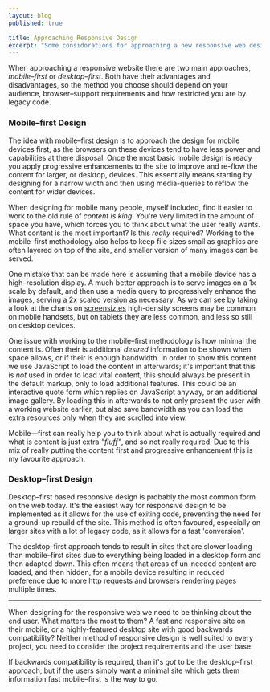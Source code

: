 ```yaml
---
layout: blog
published: true

title: Approaching Responsive Design
excerpt: "Some considorations for approaching a new responsive web design project"
---
```


When approaching a responsive website there are two main approaches, *mobile–first* or *desktop–first*.  Both have their advantages and disadvantages, so the method you choose should depend on your audience, browser–support requirements and how restricted you are by legacy code. 

### Mobile–first Design

The idea with mobile–first design is to approach the design for mobile devices first, as the browsers on these devices tend to have less power and capabilities at there disposal.  Once the most basic mobile design is ready you apply progressive enhancements to the site to improve and re-flow the content for larger, or desktop, devices. This essentially means starting by designing for a narrow width and then using media-queries to reflow the content for wider devices. 

When designing for mobile many people, myself included, find it easier to work to the old rule of *content is king*.  You're very limited in the amount of space you have, which forces you to think about what the user really wants. What content is the most important?  Is this *really* required?  Working to the mobile–first methodology also helps to keep file sizes small as graphics are often layered on top of the site, and smaller version of many images can be served. 

One mistake that can be made here is assuming that a mobile device has a high–resolution display. A much better approach is to serve images on a 1x scale by default, and then use a media query to progressively enhance the images, serving a 2x scaled version as necessary. As we can see by taking a look at the charts on [screensiz.es][ss] high-density screens may be common on mobile handsets, but on tablets they are less common, and less so still on desktop devices. 

One issue with working to the mobile–first methodology is how minimal the content is. Often their is additional *desired* information to be shown when space allows, or if their is enough bandwidth. In order to show this content we use JavaScript to load the content in afterwards; it's important that this is *not* used in order to load vital content, this should always be present in the default markup, only to load additional features. This could be an interactive quote form which replies on JavaScript anyway, or an additional image gallery. By loading this in afterwards to not only present the user with a working website earlier, but also save bandwidth as you can load the extra resources only when they are scrolled into view. 

Mobile—first can really help you to think about what is actually required and what is content is just extra *"fluff"*, and so not really required. Due to this mix of really putting the content first and progressive enhancement this is my favourite approach. 

### Desktop–first Design

Desktop–first based responsive design is probably the most common form on the web today. It's the easiest way for responsive design to be implemented as it allows for the use of exiting code, preventing the need for a ground-up rebuild of the site. This method is often favoured, especially on larger sites with a lot of legacy code, as it allows for a fast 'conversion'. 

The desktop–first approach tends to result in sites that are slower loading than mobile–first sites due to everything being loaded in a desktop form and then adapted down. This often means that areas of un-needed content are loaded, and then hidden, for a mobile device resulting in reduced preference due to more http requests and browsers rendering pages multiple times. 

---

When designing for the responsive web we need to be thinking about the end user. What matters the most to them?  A fast and responsive site on their mobile, or a highly-featured desktop site with good backwards compatibility?  Neither method of responsive design is well suited to every project, you need to consider the project requirements and the user base. 

If backwards compatibility is required, than it's *got* to be the desktop–first approach, but if the users simply want a minimal site which gets them information fast mobile–first is the way to go. 

[ss]: http://screensiz.es "Device screen size comparison charts"
